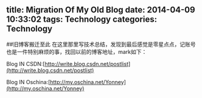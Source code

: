 title: Migration Of My Old Blog
date: 2014-04-09 10:33:02
tags: Technology
categories: Technology
---

##旧博客搬迁至此
在这里那里写技术总结，发现到最后感觉是零星点点，记账号也是一件特别麻烦的事，找回以前的博客地址，mark如下：

Blog IN CSDN:[http://write.blog.csdn.net/postlist](http://write.blog.csdn.net/postlist)

Blog IN Oschina:[http://my.oschina.net/Yonney](http://my.oschina.net/Yonney)




